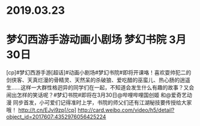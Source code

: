 # 2019.03.23


# 梦幻西游手游动画小剧场 梦幻书院 3月30日
[cp]#梦幻西游手游[超话]#动画小剧场#梦幻书院#即将开课咯！喜欢耍帅犯二的剑侠客、天真烂漫的骨精灵、天然呆的杀破狼、爱吃醋的巫蛮儿、热心肠的逍遥生……这样一大群性格迥异的同学们在一起，不知道会发生什么有趣的故事？又会闹出怎样的笑话呢？#梦幻书院#即将在3月30日@哔哩哔哩国创姬 和@爱奇艺动漫 同步首发，小可爱们记得准时上学，书院的师父们还有江湖秘技要传授给大家哦！  http://t.cn/EJvi9zp[/cp]
http://card.weibo.com/video/h5/detail?object_id=2017607:4352976056425224




